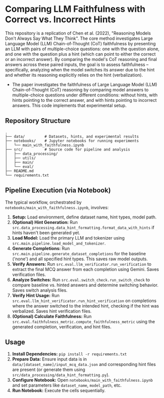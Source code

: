 # Comparing LLM Faithfulness with Correct vs. Incorrect Hints

This repository is a replication of Chen et al. (2022), "Reasoning Models Don't Always Say What They Think". The core method investigates Large Language Model (LLM) Chain-of-Thought (CoT) faithfulness by presenting an LLM with pairs of multiple-choice questions: one with the question alone, and one with the question plus a hint (which can point to either the correct or an incorrect answer). By comparing the model's CoT reasoning and final answers across these paired inputs, the goal is to assess faithfulness – specifically, analyzing when the model switches its answer due to the hint and whether its reasoning explicitly relies on the hint (verbalization).

- The paper investigates the faithfulness of Large Language Model (LLM) Chain-of-Thought (CoT) reasoning by comparing model answers to multiple-choice questions under different conditions: without hints, with hints pointing to the correct answer, and with hints pointing to incorrect answers. This code implements that experimental setup.

## Repository Structure

```
.
├── data/         # Datasets, hints, and experimental results
├── notebooks/    # Jupyter notebooks for running experiments
│   └── main_with_faithfulness.ipynb
├── src/          # Source code for pipeline and analysis
│   ├── data_processing/ 
│   ├── utils/
│   ├── main/
│   └── eval/
├── README.md
└── requirements.txt
```

## Pipeline Execution (via Notebook)

The typical workflow, orchestrated by `notebooks/main_with_faithfulness.ipynb`, involves:

1.  **Setup:** Load environment, define dataset name, hint types, model path.
2.  **(Optional) Hint Generation:** Run `src.data_processing.data_hint_formatting.format_data_with_hints` if hints haven't been generated yet.
3.  **Load Model:** Load the primary LLM and tokenizer using `src.main.pipeline.load_model_and_tokenizer`.
4.  **Generate Completions:** Run `src.main.pipeline.generate_dataset_completions` for the baseline ('none') and all specified hint types. This saves raw model outputs.
5.  **Verify Answers:** Run `src.eval.llm_verificator.run_verification` to extract the final MCQ answer from each completion using Gemini. Saves verification files.
6.  **Analyze Switches:** Run `src.eval.switch_check.run_switch_check` to compare baseline vs. hinted answers and determine switching behavior. Saves switch analysis files.
7.  **Verify Hint Usage:** Run `src.eval.llm_hint_verificator.run_hint_verification` on completions where the answer switched to the intended hint, checking if the hint was verbalized. Saves hint verification files.
8.  **(Optional) Calculate Faithfulness:** Run `src.eval.faithfulness_metric.compute_faithfulness_metric` using the generated completion, verification, and hint files.

## Usage

1.  **Install Dependencies:** `pip install -r requirements.txt`
2.  **Prepare Data:** Ensure input data is in `data/[dataset_name]/input_mcq_data.json` and corresponding hint files are present (or generate them using `src/data_processing/data_hint_formatting.py`).
3.  **Configure Notebook:** Open `notebooks/main_with_faithfulness.ipynb` and set parameters like `dataset_name`, `model_path`, etc.
4.  **Run Notebook:** Execute the cells sequentially.


